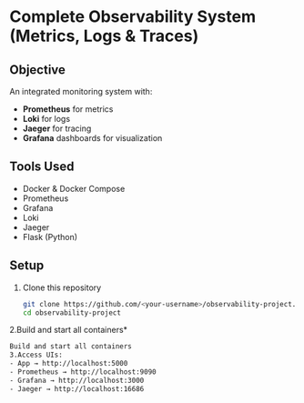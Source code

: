 # Complete Observability System (Metrics, Logs & Traces)

## Objective
An integrated monitoring system with:
- **Prometheus** for metrics
- **Loki** for logs
- **Jaeger** for tracing
- **Grafana** dashboards for visualization

##  Tools Used
- Docker & Docker Compose  
- Prometheus  
- Grafana  
- Loki  
- Jaeger  
- Flask (Python)

##  Setup
1. Clone this repository  
   ```bash
   git clone https://github.com/<your-username>/observability-project.git
   cd observability-project
2.Build and start all containers*
  ```bash
  Build and start all containers
3.Access UIs:
- App → http://localhost:5000
- Prometheus → http://localhost:9090
- Grafana → http://localhost:3000
- Jaeger → http://localhost:16686

